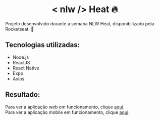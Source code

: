 <h1 align="center">
< nlw /> Heat 🔥
</h1>

Projeto desenvolvido durante a semana NLW Heat, disponibilizado pela Rocketseat. 🚀

## Tecnologias utilizadas:

- Node.js
- ReactJS
- React Native
- Expo
- Axios

## Resultado: 
Para ver a aplicação web em funcionamento, clique [aqui](https://www.linkedin.com/posts/gabrielalimact_reactjs-nodejs-activity-6858832204005457920-rTol).  
Para ver a aplicação mobile em funcionamento, clique [aqui](https://www.linkedin.com/posts/gabrielalimact_reactnative-nodejs-activity-6859922616568860672-CG_6).
